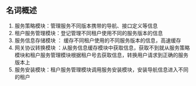 ## 名词概述
1. 服务策略模块：管理服务不同版本携带的导航、接口定义等信息
2. 租户服务管理模块：登记管理不同租户使用不同的服务版本的信息
3. 服务信息存储模块 ： 缓存不同租户使用的不同服务版本的信息，高速缓存
4. 网关协议转换模块 ：从服务信息缓存模块中获取信息，获取不到就从服务策略模块和租户服务管理模块根据租户号去获取信息，转换用户请求到正确的服务版本上
5. 服务安装模块：租户服务管理模块调用服务安装模块，安装导航信息进入不同的租户